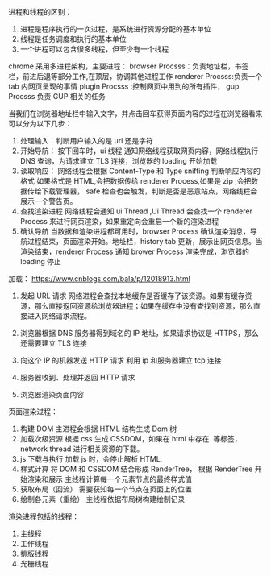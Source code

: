 进程和线程的区别：

1. 进程是程序执行的一次过程，是系统进行资源分配的基本单位
2. 线程是任务调度和执行的基本单位
3. 一个进程可以包含很多线程，但至少有一个线程

chrome 采用多进程架构，主要进程：
browser Procsss：负责地址栏，书签栏，前进后退等部分工作,在顶层，协调其他进程工作
renderer Procsss:负责一个 tab 内网页呈现的事情
plugin Procsss :控制网页中用到的所有插件，
gup Procsss 负责 GUP 相关的任务

当我们在浏览器地址栏中输入文字，并点击回车获得页面内容的过程在浏览器看来可以分为以下几步：

1.  处理输入：判断用户输入的是 url 还是字符
2.  开始导航：
    按下回车时，ui 线程 通知网络线程获取网页内容，网络线程执行 DNS 查询，为请求建立 TLS 连接，浏览器的 loading 开始加载
3.  读取响应：
    网络线程会根据 Content-Type 和 Type sniffing 判断响应内容的格式
    如果格式是 HTML,会把数据传给 renderer Process,如果是 zip ,会把数据传给下载管理器， safe 检查也会触发，判断是否是恶意站点，网络线程会展示一个警告页。
4.  查找渲染进程
    网络线程会通知 ui Thread ,Ui Thread 会查找一个 renderer Process 来进行网页渲染，如果重定向会重启一个新的渲染进程
5.  确认导航
    当数据和渲染进程都可用时，browser Process 确认渲染消息，导航过程结束，页面渲染开始。地址栏，history tab 更新，展示出网页信息。当渲染结束，renderer Process 通知 brower Process 渲染完成，浏览器的 loading 停止

加载：
https://www.cnblogs.com/bala/p/12018913.html

1. 发起 URL 请求
   网络进程会查找本地缓存是否缓存了该资源。如果有缓存资源，那么直接返回资源给浏览器进程；如果在缓存中没有查找到资源，那么直接进入网络请求流程。

2. 浏览器根据 DNS 服务器得到域名的 IP 地址，如果请求协议是 HTTPS，那么还需要建立 TLS 连接

3. 向这个 IP 的机器发送 HTTP 请求
   利用 ip 和服务器建立 tcp 连接
4. 服务器收到、处理并返回 HTTP 请求
5. 浏览器渲染页面内容

页面渲染过程：

1. 构建 DOM
   主进程会根据 HTML 结构生成 Dom 树
2. 加载次级资源
   根据 css 生成 CSSDOM，如果在 html 中存在 <img> <link> 等标签， network thread 进行相关资源的下载。
3. js 下载与执行
   加载 js 时，会停止解析 HTML,
4. 样式计算
   将 DOM 和 CSSDOM 结合形成 RenderTree， 根据 RenderTree 开始渲染和展示
   主线程计算每一个元素节点的最终样式值
5. 获取布局（回流）
   需要获知每一个节点在页面上的位置
6. 绘制各元素（重绘）
   主线程依据布局树构建绘制记录

渲染进程包括的线程：

1. 主线程
2. 工作线程
3. 排版线程
4. 光栅线程
